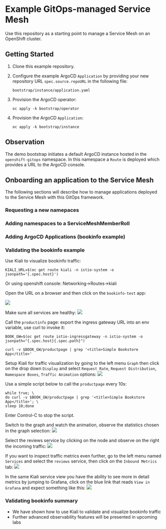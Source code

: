 # Example GitOps-managed Service Mesh

Use this repository as a starting point to manage a Service Mesh on an OpenShift cluster.

## Getting Started

1. Clone this example repository.

2. Configure the example ArgoCD `Application` by providing your new repository URL `spec.source.repoURL` in the following file:

    ```
    bootstrap/instance/application.yaml
    ```

3. Provision the ArgoCD operator:
    
    ```
    oc apply -k bootstrap/operator
    ```

4. Provision the ArgoCD `Application`:

    ```
    oc apply -k bootstrap/instance
    ```

## Observation

The demo bootstrap initiates a default ArgoCD instance hosted in the `openshift-gitops` namespace. In this namespace a `Route` is deployed which provides a URL to the ArgoCD console.


## Onboarding an application to the Service Mesh

The following sections will describe how to manage applications deployed to the Service Mesh with this GitOps framework.

### Requesting a new namepaces



### Adding namespaces to a ServiceMeshMemberRoll



### Adding ArgoCD Applications (bookinfo example)



### Validating the bookinfo example

Use Kiali to visualize bookinfo traffic:

```
KIALI_URL=$(oc get route kiali -n istio-system -o jsonpath='{.spec.host}')
```
Or using openshift console: Networking->Routes->kiali

Open the URL on a browser and then click on the `bookinfo-test` app:

![](images/kiali-app.png)

Make sure all services are healthy:
![](images/kiali-app2.png)

Call the `productinfo` page: export the ingress gateway URL into an env variable, use curl to invoke it:
```
BOOK_GW=$(oc get route istio-ingressgateway -n istio-system -o jsonpath="{.spec.host}{.spec.path}")
```
```
curl -v $BOOK_GW/productpage | grep '<title>Simple Bookstore App</title>'
```

Setup Kiali for traffic visualization by going to the left menu `Graph` then click on the drop down `Display` and select `Request Rate`, `Request Distribution`, `Namespace Boxes`, `Traffic Animation` options:
![](images/kiali-trafficanimation.png)

Use a simple script below to call the `productpage` every 10s:
```
while true; \
do curl -v $BOOK_GW/productpage | grep '<title>Simple Bookstore App</title>'; \
sleep 10;done
```
Enter Control-C to stop the script.

Switch to the graph and watch the animation, observe the statistics chosen in the graph selection:
![](images/kiali-traffic-animation.png)

Select the reviews service by clicking on the node and observe on the right the incoming traffic:
![](images/kiali-incoming.png)

If you want to inspect traffic metrics even further, go to the left menu named `Services` and select the `reviews` service, then click on the `Inbound Metrics` tab:
![](images/kiali-inbound-metrics.png)

In the same Kiali service view you have the ability to see more in detail metrics by jumping to Grafana, click on the blue link that reads `View in Grafana` and expect something like this:
![](images/grafana-metrics.png)

### Validating bookinfo summary
- We have shown how to use Kiali to validate and visualize bookinfo traffic
- Further advanced observability features will be presented in upcoming labs


